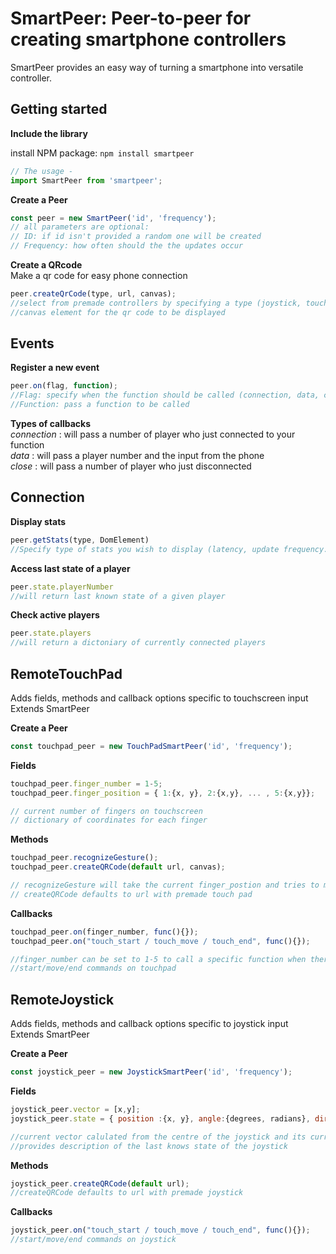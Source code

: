 # SmartPeer: Peer-to-peer for creating smartphone controllers #

SmartPeer provides an easy way of turning a smartphone into versatile controller.


## Getting started 

**Include the library**

  install NPM package:
        `npm install smartpeer`
        
  ```js
  // The usage -
  import SmartPeer from 'smartpeer';
  ```


**Create a Peer** 
```javascript
const peer = new SmartPeer('id', 'frequency'); 
// all parameters are optional:
// ID: if id isn't provided a random one will be created
// Frequency: how often should the the updates occur 
```


**Create a QRcode** \
Make a qr code for easy phone connection
```javascript
peer.createQrCode(type, url, canvas);
//select from premade controllers by specifying a type (joystick, touchscreen, nes controller) or provide a url for your own controller
//canvas element for the qr code to be displayed
```

## Events

**Register a new event**

```javascript
peer.on(flag, function);
//Flag: specify when the function should be called (connection, data, close)
//Function: pass a function to be called
```

**Types of callbacks** \
*connection* : will pass a number of player who just connected to your function \
*data* : will pass a player number and the input from the phone \
*close* : will pass a number of player who just disconnected 

## Connection 

**Display stats**
```javascript
peer.getStats(type, DomElement)
//Specify type of stats you wish to display (latency, update frequency...) and an html element to display them
```

**Access last state of a player**
```javascript
peer.state.playerNumber
//will return last known state of a given player
```

**Check active players**
```javascript
peer.state.players
//will return a dictoniary of currently connected players
```

## RemoteTouchPad
Adds fields, methods and callback options specific to touchscreen input \
Extends SmartPeer

**Create a Peer** 
```javascript
const touchpad_peer = new TouchPadSmartPeer('id', 'frequency'); 
```

**Fields** 
```javascript
touchpad_peer.finger_number = 1-5;
touchpad_peer.finger_position = { 1:{x, y}, 2:{x,y}, ... , 5:{x,y}};

// current number of fingers on touchscreen
// dictionary of coordinates for each finger
```

**Methods** 
```javascript
touchpad_peer.recognizeGesture();
touchpad_peer.createQRCode(default url, canvas);

// recognizeGesture will take the current finger_postion and tries to match it to one of the available gestures
// createQRCode defaults to url with premade touch pad
```

**Callbacks** 
```javascript
touchpad_peer.on(finger_number, func(){});
touchpad_peer.on("touch_start / touch_move / touch_end", func(){});

//finger_number can be set to 1-5 to call a specific function when there is input from 1-5 fingers
//start/move/end commands on touchpad
```


## RemoteJoystick
Adds fields, methods and callback options specific to joystick input \
Extends SmartPeer

**Create a Peer** 
```javascript
const joystick_peer = new JoystickSmartPeer('id', 'frequency'); 
```

**Fields** 
```javascript
joystick_peer.vector = [x,y]; 
joystick_peer.state = { position :{x, y}, angle:{degrees, radians}, direction :{x, y, angle}, force, distance};

//current vector calulated from the centre of the joystick and its current position
//provides description of the last knows state of the joystick
```

**Methods** 
```javascript
joystick_peer.createQRCode(default url);
//createQRCode defaults to url with premade joystick
```

**Callbacks** 
```javascript
joystick_peer.on("touch_start / touch_move / touch_end", func(){});
//start/move/end commands on joystick
```


